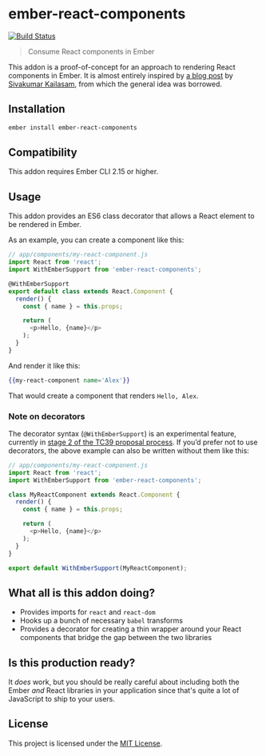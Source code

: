 ember-react-components
==============================================================================

[![Build Status](https://travis-ci.org/alexlafroscia/ember-react-components.svg?branch=master)](https://travis-ci.org/alexlafroscia/ember-react-components)

> Consume React components in Ember

This addon is a proof-of-concept for an approach to rendering React components in Ember. It is almost entirely inspired by [a blog post][blog-post] by [Sivakumar Kailasam][sivakumar], from which the general idea was borrowed.

Installation
------------------------------------------------------------------------------

```bash
ember install ember-react-components
```

Compatibility
------------------------------------------------------------------------------

This addon requires Ember CLI 2.15 or higher.

Usage
------------------------------------------------------------------------------

This addon provides an ES6 class decorator that allows a React element to be rendered in Ember.

As an example, you can create a component like this:

```javascript
// app/components/my-react-component.js
import React from 'react';
import WithEmberSupport from 'ember-react-components';

@WithEmberSupport
export default class extends React.Component {
  render() {
    const { name } = this.props;

    return (
      <p>Hello, {name}</p>
    );
  }
}
```

And render it like this:

```handlebars
{{my-react-component name='Alex'}}
```

That would create a component that renders `Hello, Alex`.

### Note on decorators

The decorator syntax (`@WithEmberSupport`) is an experimental feature, currently in [stage 2 of the TC39 proposal process](https://github.com/tc39/proposals). If you’d prefer not to use decorators, the above example can also be written without them like this:

```javascript
// app/components/my-react-component.js
import React from 'react';
import WithEmberSupport from 'ember-react-components';

class MyReactComponent extends React.Component {
  render() {
    const { name } = this.props;

    return (
      <p>Hello, {name}</p>
    );
  }
}

export default WithEmberSupport(MyReactComponent);
```

What all is this addon doing?
------------------------------------------------------------------------------

* Provides imports for `react` and `react-dom`
* Hooks up a bunch of necessary `babel` transforms
* Provides a decorator for creating a thin wrapper around your React components that bridge the gap between the two libraries

Is this production ready?
------------------------------------------------------------------------------

It _does_ work, but you should be really careful about including both the Ember _and_ React libraries in your application since that's quite a lot of JavaScript to ship to your users.

License
------------------------------------------------------------------------------

This project is licensed under the [MIT License](LICENSE.md).

[blog-post]: https://medium.com/@sivakumar_k/using-react-components-in-your-ember-app-8f7805d409b0
[sivakumar]: https://github.com/sivakumar-kailasam
